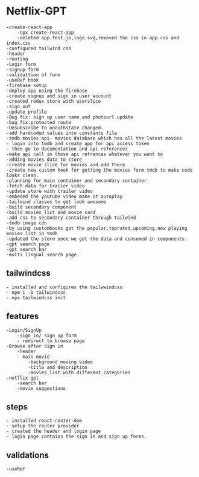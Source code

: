 # Netflix-GPT
    -create-react-app
        -npx create-react-app
        -deleted app.test.js,logo.svg,removed the css in app.css and index.css
    -configured tailwind css
    -header
    -routing
    -Login form
    -signup form
    -validattion of form
    -useRef hook
    -firebase setup
    -deploy app using the firebase
    -create signup and sign in user account
    -created redux store with userslice
    -sign out
    -update profile
    -Bug fix: sign up user name and photourl update
    -bug fix:protected route
    -Unsubscribe to onauthstate changed.
    -add hardcoded values into constants file
    -tmdb movies api- movies database which has all the latest movies
    - login into tmdb and create app for api access token
    - then go to documentation and api references
    -make api call in those api refrences whatever you want to
    -adding movies data to store
    -create movie slice for movies and add there
    -create new custom hook for getting the movies form tmdb to make code looks clean.
    -planning for main container and secondary container
    -fetch data for trailer video
    -update store with trailer video
    -embeded the youtube video make it autoplay
    -tailwind classes to get look awesome
    -build secondary component
    -build movies list and movie card
    -add css to secondary container through tailwind
    -tmdb image cdn
    -by using customhooks got the popular,toprated,upcoming,now playing movies list in tmdb
    -updated the store once we got the data and consumed in components.
    -gpt search page
    -gpt search bar
    -multi lingual search page.
## tailwindcss 
    - installed and configures the tailwwindcss
    - npm i -D tailwindcss
    - npx tailwindcss init
## features
    -Login/SignUp
        -sign in/ sign up form
        - redirect to browse page
    -Browse after sign in
        -header
        - main movie
            -background moving video
            -title and description
            -movies list with different categories
    -netflix gpt
        -search bar
        -movie suggestions
## steps
    - installed react-router-dom
    - setup the router provider
    - created the header and login page
    - login page contains the sign in and sign up forms.
## validations
    -useRef